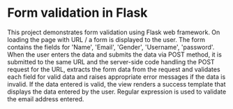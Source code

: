Form validation in Flask
========================

This project demonstrates form validation using Flask web framework.
On loading the page with URL / a form is displayed to the user. The
form contains the fields for 'Name', 'Email', 'Gender', 'Username',
'password'. When the user enters the data and submits the data via 
POST method, it is submitted to the same URL and the server-side code
handling the POST request for the URL, extracts the form data from
the request and validates each field for valid data and raises 
appropriate error messages if the data is invalid. If the data 
entered is valid, the view renders a success template that displays
the data entered by the user. Regular expression is used to validate
the email address entered.
